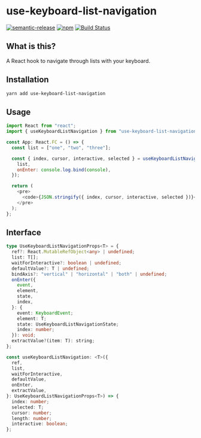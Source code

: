 # use-keyboard-list-navigation

[![semantic-release](https://img.shields.io/badge/%20%20%F0%9F%93%A6%F0%9F%9A%80-semantic--release-e10079.svg)](https://github.com/semantic-release/semantic-release) [![npm](https://img.shields.io/npm/v/use-keyboard-list-navigation)](https://www.npmjs.com/package/use-keyboard-list-navigation) [![Build Status](https://travis-ci.com/dzucconi/use-keyboard-list-navigation.svg?branch=master)](https://app.travis-ci.com/github/dzucconi/use-keyboard-list-navigation)

## What is this?

A React hook to navigate through lists with your keyboard.

## Installation

```bash
yarn add use-keyboard-list-navigation
```

## Usage

```javascript
import React from "react";
import { useKeyboardListNavigation } from "use-keyboard-list-navigation";

const App: React.FC = () => {
  const list = ["one", "two", "three"];

  const { index, cursor, interactive, selected } = useKeyboardListNavigation({
    list,
    onEnter: console.log.bind(console),
  });

  return (
    <pre>
      <code>{JSON.stringify({ index, cursor, interactive, selected })}</code>
    </pre>
  );
};
```

## Interface

```typescript
type UseKeyboardListNavigationProps<T> = {
  ref?: React.MutableRefObject<any> | undefined;
  list: T[];
  waitForInteractive?: boolean | undefined;
  defaultValue?: T | undefined;
  bindAxis?: "vertical" | "horizontal" | "both" | undefined;
  onEnter({
    event,
    element,
    state,
    index,
  }: {
    event: KeyboardEvent;
    element: T;
    state: UseKeyboardListNavigationState;
    index: number;
  }): void;
  extractValue?(item: T): string;
};

const useKeyboardListNavigation: <T>({
  ref,
  list,
  waitForInteractive,
  defaultValue,
  onEnter,
  extractValue,
}: UseKeyboardListNavigationProps<T>) => {
  index: number;
  selected: T;
  cursor: number;
  length: number;
  interactive: boolean;
};
```
